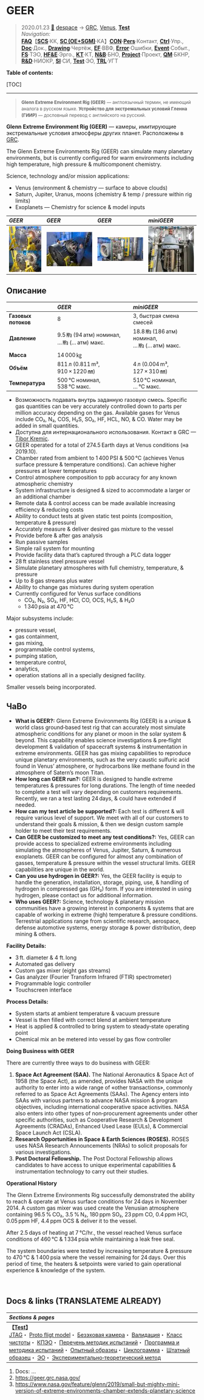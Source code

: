 # GEER
> 2020.01.23 [🚀](../../index/index.md) [despace](index.md) → [GRC](contact/grc.md), [Venus](venus.md), **[Test](test.md)**  
> *Navigation:*  
> **[FAQ](faq.md)**【**[SCS](scs.md)**·КК, **[SC (OE+SGM)](sc.md)**·КА】**[CON](contact.md)·[Pers](person.md)**·Контакт, **[Ctrl](control.md)**·Упр., **[Doc](doc.md)**·Док., **[Drawing](drawing.md)**·Чертёж, **[EF](ef.md)**·ВВФ, **[Error](error.md)**·Ошибки, **[Event](event.md)**·Событ., **[FS](fs.md)**·ТЭО, **[HF&E](hfe.md)**·Эрго., **[KT](kt.md)**·КТ, **[N&B](nnb.md)**·БНО, **[Project](project.md)**·Проект, **[QM](qm.md)**·БКНР, **[R&D](rnd.md)**·НИОКР, **[SI](si.md)**·СИ, **[Test](test.md)**·ЭО, **[TRL](trl.md)**·УГТ

**Table of contents:**

[TOC]

---

> <small>**Glenn Extreme Environment Rig (GEER)** — англоязычный термин, не имеющий аналога в русском языке. **Устройство для экстремальных условий Гленна (ГИИР)** — дословный перевод с английского на русский.</small>

**Glenn Extreme Environment Rig (GEER)** — камеры, имитирующие экстремальные условия атмосферы других планет. Расположены в [GRC](contact/grc.md).

The Glenn Extreme Environments Rig (GEER) can simulate many planetary environments, but is currently configured for warm environments including high temperature, high pressure & multicomponent chemistry.

Science, technology and/or mission applications:

   - Venus (environment & chemistry — surface to above clouds)
   - Saturn, Jupiter, Uranus, moons (chemistry & temp / pressure within rig limits)
   - Exoplanets — Chemistry for science & model inputs

|*GEER*|*GEER*|*GEER*|*miniGEER*|
|:-|:-|:-|:-|
|[![](f/tests/geer_pic01_thumb.webp)](f/tests/geer_pic01.webp)|[![](f/tests/geer_pic02_thumb.webp)](f/tests/geer_pic02.webp)|[![](f/tests/geer_pic03_thumb.webp)](f/tests/geer_pic03.webp)|[![](f/tests/geer_pic04_thumb.webp)](f/tests/geer_pic04.webp)|



## Описание
| |*GEER*|*miniGEER*|
|:-|:-|:-|
|**Газовых потоков**|8|3, быстрая смена смесей|
|**Давление**|9.5 ㎫ (94 атм) номинал,<br> … ㎫ (… атм) макс.|18.8 ㎫ (186 атм) номинал,<br> … ㎫ (… атм) макс.|
|**Масса**|14 000 ㎏| |
|**Объём**|811 л (0.811 m³, 910 × 1220 ㎜)|4 л (0.004 m³, 127 × 310 ㎜)|
|**Температура**|500 ℃ номинал,<br> 538 ℃ макс.|510 ℃ номинал,<br> … ℃ макс.|

   - Возможность подавать внутрь заданную газовую смесь. Specific gas quantities can be very accurately controlled down to parts per million accuracy depending on the gas. Available gases for Venus include CO₂, N₂, COS, H₂S, SO₂, HF, HCL, NO, & CO. Water may be added in small quantities.
   - Доступна для интернационального использования. Контакт в GRC — [Tibor Kremic](person.md).
   - GEER operated for a total of 274.5 Earth days at Venus conditions (на 2019.10).
   - Chamber rated from ambient to 1 400 PSI & 500 ℃ (achieves Venus surface pressure & temperature conditions). Can achieve higher pressures at lower temperatures
   - Control atmosphere composition to ppb accuracy for any known atmospheric chemistry
   - System infrastructure is designed & sized to accommodate a larger or an additional chamber
   - Remote data & control access can be made available increasing efficiency & reducing costs
   - Ability to conduct tests at given static test points (composition, temperature & pressure)
   - Accurately measure & deliver desired gas mixture to the vessel
   - Provide before & after gas analysis
   - Run passive samples
   - Simple rail system for mounting
   - Provide facility data that’s captured through a PLC data logger
   - 28 ft stainless steel pressure vessel
   - Simulate planetary atmospheres with full chemistry, temperature, & pressure
   - Up to 8 gas streams plus water
   - Ability to change gas mixtures during system operation
   - Currently configured for Venus surface conditions
      - CO₂, N₂, SO₂, HF, HCl, CO, OCS, H₂S, & H₂O
      - 1 340 psia at 470 ℃

Major subsystems include:

   - pressure vessel,
   - gas containment,
   - gas mixing,
   - programmable control systems,
   - pumping station,
   - temperature control,
   - analytics,
   - operation stations all in a specially designed facility.

Smaller vessels being incorporated.



## ЧаВо
   - **What is GEER?:** Glenn Extreme Environments Rig (GEER) is a unique & world class ground‑based test rig that can accurately most simulate atmospheric conditions for any planet or moon in the solar system & beyond. This capability enables science investigations & pre‑flight development & validation of spacecraft systems & instrumentation in extreme environments. GEER has gas mixing capabilities to reproduce unique planetary environments, such as the very caustic sulfuric acid found in Venus’ atmosphere, or hydrocarbons like methane found in the atmosphere of Satern’s moon Titan.
   - **How long can GEER run?:** GEER is designed to handle extreme temperatures & pressures for long durations. The length of time needed to complete a test will vary depending on customers requirements. Recently, we ran a test lasting 24 days, & could have extended if needed.
   - **How can my test article be supported?:** Each test is different & will require various level of support. We meet with all of our customers to understand their goals & mission, & then we design custom sample holder to meet their test requirements.
   - **Can GEER be customized to meet any test conditions?:** Yes, GEER can provide access to specialized extreme environments including simulating the atmospheres of Venus, Jupiter, Saturn, & numerous exoplanets. GEER can be configured for almost any combination of gasses, temperature & pressure within the vessel structural limits. GEER capabilities are unique in the world.
   - **Can you use hydrogen in GEER?:** Yes, the GEER facility is equip to handle the generation, installation, storage, piping, use, & handling of hydrogen in compressed gas (GH₂) form. If you are interested in using hydrogen, please contact us for additional information.
   - **Who uses GEER?:** Science, technology & planetary mission communities have a growing interest in components & systems that are capable of working in extreme (high) temperature & pressure conditions. Terrestrial applications range from scientific research, aerospace, defense automotive systems, energy storage & power distribution, deep mining & others.

**Facility Details:**

   - 3 ft. diameter & 4 ft. long
   - Automated gas delivery
   - Custom gas mixer (eight gas streams)
   - Gas analyzer (Fourier Transform Infrared (FTIR) spectrometer)
   - Programmable logic controller
   - Touchscreen interface

**Process Details:**

   - System starts at ambient temperature & vacuum pressure
   - Vessel is then filled with correct blend at ambient temperature
   - Heat is applied & controlled to bring system to steady‑state operating point
   - Chemical mix an be metered into vessel by gas flow controller

**Doing Business with GEER**

There are currently three ways to do business with GEER:

   1. **Space Act Agreement (SAA).** The National Aeronautics & Space Act of 1958 (the Space Act), as amended, provides NASA with the unique authority to enter into a wide range of «other transactions», commonly referred to as Space Act Agreements (SAAs). The Agency enters into SAAs with various partners to advance NASA mission & program objectives, including international cooperative space activities. NASA also enters into other types of non‑procurement agreements under other specific authorities, such as Cooperative Research & Development Agreements (CRADAs), Enhanced Used Lease (EULs), & Commercial Space Launch Act (CSLA).
   1. **Research Opportunities in Space & Earth Sciences (ROSES).** ROSES uses NASA Research Announcements (NRAs) to solicit proposals for various investigations.
   1. **Post Doctoral Fellowship.** The Post Doctoral Fellowship allows candidates to have access to unique experimental capabilities & instrumentation technology to carry out their studies.

**Operational History**

The Glenn Extreme Environments Rig successfully demonstrated the ability to reach & operate at Venus surface conditions for 24 days in November 2014. A custom gas mixer was used create the Venusian atmosphere containing 96.5 % CO₂, 3.5 % N₂, 180 ppm SO₂, 23 ppm CO, 0.4 ppm HCl, 0.05 ppm HF, 4.4 ppm OCS & deliver it to the vessel.

After 2.5 days of heating at 7 ℃/hr., the vessel reached Venus surface conditions of 460 ℃ & 1 334 psia while maintaining a leak free seal.

The system boundaries were tested by increasing temperature & pressure to 470 ℃ & 1 400 psia where the vessel remaining for 24 days. Over this period of time, the heaters & setpoints were varied to gain operational experience & knowledge of the system.



<p style="page-break-after:always"> </p>

## Docs & links (TRANSLATEME ALREADY)
|*Sections & pages*|
|:-|
|**【[Test](test.md)】**<br> [JTAG](jtag.md)・ [Proto fligt model](pfm.md)・ [Безэховая камера](ach.md)・ [Валидация](vnv.md)・ [Класс чистоты](clean_lvl.md)・ [КПЭО](ctpr.md)・ [Перечень методик испытаний](list_tp.md)・ [Программа и методика испытаний](pmot.md)・ [Опытный образец](pilot_sample.md)・ [Циклограмма](obc.md)・ [Штатный образец](flight_unit.md)・ [ЭО](test.md)・ [Экспериментально‑теоретический метод](etetm.md)|

   1. Docs: …
   1. <https://geer.grc.nasa.gov/>
   1. <https://www.nasa.gov/feature/glenn/2019/small-but-mighty-mini-version-of-extreme-environments-chamber-extends-planetary-science>

